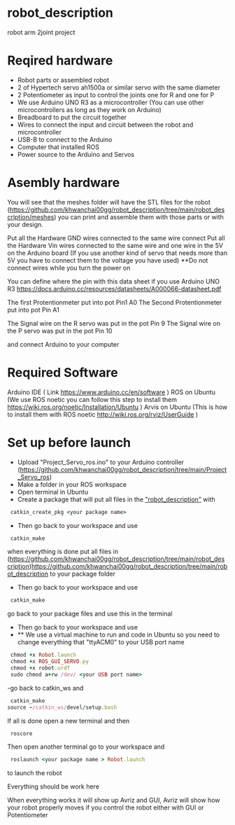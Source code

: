 # robot_description
robot arm 2joint project


# Reqired hardware
- Robot parts or assembled robot
- 2 of Hypertech servo ah1500a or similar servo with the same diameter
- 2 Potentiometer as input to control the joints one for R and one for P
- We use Arduino UNO R3 as a microcontroller (You can use other microcontrollers as long as they work on Arduino)
- Breadboard to put the circuit together
- Wires to connect the input and circuit between the robot and microcontroller
- USB-B to connect to the Arduino
- Computer that installed ROS
- Power source to the Arduino and Servos


# Asembly hardware 
You will see that the meshes folder will have the STL files for the robot (https://github.com/khwanchai00gg/robot_description/tree/main/robot_description/meshes)
you can print and assemble them with those parts or with your design.

Put all the Hardware GND wires connected to the same wire connect
Put all the Hardware Vin wires connected to the same wire and one wire in the 5V on the Arduino board (If you use another kind of servo that needs more than 5V you have to connect them to the voltage you have used)
**Do not connect wires while you turn the power on

You can define where the pin with this data sheet if you use Arduino UNO R3 https://docs.arduino.cc/resources/datasheets/A000066-datasheet.pdf

The first Protentionmeter put into pot Pin1 A0 
The Second Protentionmeter put into pot Pin A1

The Signal wire on the R servo was put in the pot Pin 9
The Signal wire on the P servo was put in the pot Pin 10

and connect Arduino to your computer

# Required Software 
Arduino IDE ( Link https://www.arduino.cc/en/software )
ROS on Ubuntu (We use ROS noetic you can follow this step to install them https://wiki.ros.org/noetic/Installation/Ubuntu )
Arvis on Ubuntu  (This is how to install them with ROS noetic http://wiki.ros.org/rviz/UserGuide )


# Set up before launch

- Upload "Project_Servo_ros.ino" to your Arduino controller (https://github.com/khwanchai00gg/robot_description/tree/main/Project_Servo_ros)
- Make a folder in your ROS workspace
- Open terminal in Ubuntu
- Create a package that will put all files in the ["robot_description"](https://github.com/khwanchai00gg/robot_description/tree/main/robot_description) with

```ruby
 catkin_create_pkg <your package name>
```
- Then go back to your workspace and use
  
```ruby
 catkin_make
```
when everything is done put all files in (https://github.com/khwanchai00gg/robot_description/tree/main/robot_description)https://github.com/khwanchai00gg/robot_description/tree/main/robot_description to your package folder

- Then go back to your workspace and use
  
```ruby
 catkin_make
```

go back to your package files and use this in the terminal
- Then go back to your workspace and use
- ** We use a virtual machine to run and code in Ubuntu so you need to change everything that "ttyACM0" to your USB port name
  
```ruby
 chmod +x Robot.launch
 chmod +x ROS_GUI_SERVO.py
 chmod +x robot.urdf
 sudo chmod a+rw /dev/ <your USB port name>
```
-go back to catkin_ws and

```ruby
 catkin_make
source ~/catkin_ws/devel/setup.bash
```
If all is done open a new terminal and then

```ruby
 roscore
```

Then open another terminal go to your workspace and
```ruby
 roslaunch <your package name > Robot.launch 
```
to launch the robot


Everything should be work here

When everything works it will show up Avriz and GUI, Avriz will show how your robot properly moves if you control the robot either with GUI or Potentiometer

